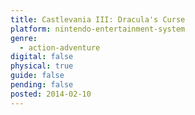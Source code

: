 ```yaml
---
title: Castlevania III: Dracula's Curse
platform: nintendo-entertainment-system
genre:
  - action-adventure
digital: false
physical: true
guide: false
pending: false
posted: 2014-02-10
---
```

